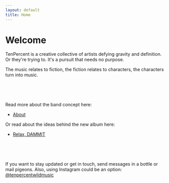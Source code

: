 ```yaml
---
layout: default
title: Home
---
```


# Welcome

TenPercent is a creative collective of artists defying gravity and definition. Or they're trying to. It's a pursuit that needs no purpose.

The music relates to fiction, the fiction relates to characters, the characters turn into music.

&nbsp; 

&nbsp; 

Read more about the band concept here:
- [About](/about.md)

Or read about the ideas behind the new album here:
- [Relax, DAMMIT](/relaxdammit.md)

&nbsp; 

&nbsp; 

If you want to stay updated or get in touch, send messages in a bottle or mail pigeons. Also, using Instagram could be an option: <a href="https://www.instagram.com/tenpercentwildmusic/" target="_blank">@tenpercentwildmusic</a>



